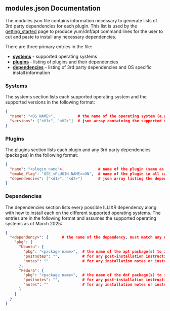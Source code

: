 ## modules.json Documentation

The modules.json file contains information necessary to generate lists of 3rd party dependencies for each plugin. This list is used by the [getting_started][1] page to produce yum/dnf/apt command lines for the user to cut and paste to install any necessary dependencies.

There are three primary entries in the file:

  - [**systems**](#systems) - supported operating systems
  - [**plugins**](#plugins) - listing of plugins and their dependencies
  - [**dependencies**](#dependencies) - listing of 3rd party dependencies and OS specific install information

### Systems

The systems section lists each supported operating system and the supported versions in the following format:

``` json
{
  "name": "<OS NAME>",          # the name of the operating system (e.g. Ubuntu, Fedora, etc.)
  "versions": ["<V1>", "<V2>"]  # json array containing the supported version(s) (e.g. 22, 9, 37)
}
```

### Plugins

The plugins section lists each plugin and any 3rd party dependencies (packages) in the following format:

``` json
{
  "name": "<plugin_name">,               # name of the plugin (same as the name of the plugin subdirectory
  "cmake_flag": "USE_<PLUGIN_NAME>=ON",  # name of the plugin in all caps
  "dependencies": ["<d1>", "<d2>"]       # json array listing the dependency names, which must match the name in the dependencies section
}
```

### Dependencies

The dependencies section lists every possible ILLIXR dependency along with how to install each on the different supported operating systems. The entries are in the following format and assumes the supported operating systems as of March 2025:

``` json
{
  "<dependency>": {      # the name of the dependency, must match any uses in the plugins section
    "pkg": {
      "Ubuntu": {
        "pkg": "<package name>",  # the name of the apt package(s) to install to get this dependency, can be a space seperated list, leave as an empty string if this OS does not supply it
        "postnotes": "",          # for any post-installation instructions to properly configure things
        "notes": ""               # for any installation notes or instructions, specifically if the package needs to be manually installed
      },
      "Fedora": {
        "pkg": "<package name>",  # the name of the dnf package(s) to install to get this dependency, can be a space seperated list, leave as an empty string if this OS does not supply it
        "postnotes": "",          # for any post-installation instructions to properly configure things
        "notes": ""               # for any installation notes or instructions, specifically if the package needs to be manually installed
      }
    }
  }
}
```

[1]:  getting_started.md

